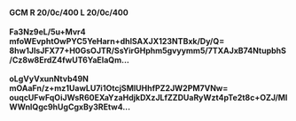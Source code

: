 #### GCM R 20/0c/400 L 20/0c/400
**Fa3Nz9eL/5u+Mvr4**<br/>**mfoWEvphtOwPYC5YeHarn+dhlSAXJX123NTBxk/Dy/Q=**<br/>**8hw1JlsJFX77+H0GsOJTR/SsYirGHphm5gvyymm5/7TXAJxB74NtupbhS/Cz8w8ErdZ4fwUT6YaEIaQm...**<br/><br/>
**oLgVyVxunNtvb49N**<br/>**mOAaFn/z+mz1UawLU7i1OtcjSMlUHhfPZ2JW2PM7VNw=**<br/>**ouqcUFwFqOiJWsR60EXaYzaHdjkDXzJLfZZDUaRyWzt4pTe2t8c+OZJ/MlWWnIQgc9hUgCgxBy3REtw4...**